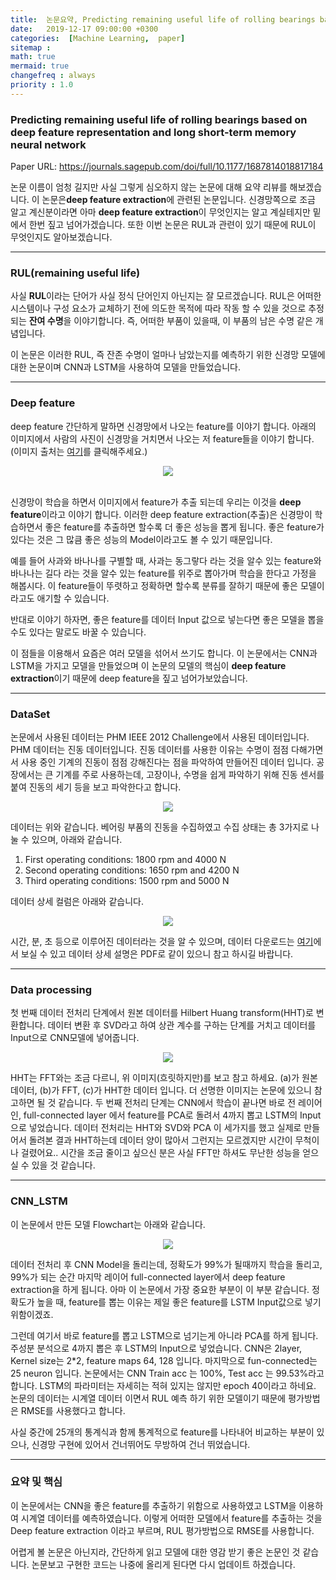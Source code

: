 ```yaml
---
title:  논문요약, Predicting remaining useful life of rolling bearings based on deep feature representation and long short-term memory neural network
date:   2019-12-17 09:00:00 +0300
categories:  [Machine Learning,  paper]
sitemap :
math: true
mermaid: true
changefreq : always
priority : 1.0
---
```



### Predicting remaining useful life of rolling bearings based on deep feature representation and long short-term memory neural network 

Paper URL: <https://journals.sagepub.com/doi/full/10.1177/1687814018817184>


논문 이름이 엄청 길지만 사실 그렇게 심오하지 않는 논문에 대해 요약 리뷰를 해보겠습니다. 이 논문은**deep feature extraction**에 관련된 논문입니다. 신경망쪽으로 조금 알고 계신분이라면 아마 **deep feature extraction**이 무엇인지는 알고 계실테지만 밑에서 한번 짚고 넘어가겠습니다. 또한 이번 논문은 RUL과 관련이 있기 때문에 RUL이 무엇인지도 알아보겠습니다. 

------


### RUL(remaining useful life)

사실 **RUL**이라는 단어가 사실 정식 단어인지 아닌지는 잘 모르겠습니다. RUL은 어떠한 시스템이나 구성 요소가 교체하기 전에 의도한 목적에 따라 작동 할 수 있을 것으로 추정되는 **잔여 수명**을 이야기합니다. 즉, 어떠한 부품이 있을때, 이 부품의 남은 수명 같은 개념입니다. 


이 논문은 이러한 RUL, 즉 잔존 수명이 얼마나 남았는지를 예측하기 위한 신경망 모델에 대한 논문이며 CNN과 LSTM을 사용하여 모델을 만들었습니다. 

-------

### Deep feature 

deep feature 간단하게 말하면 신경망에서 나오는 feature를 이야기 합니다. 아래의 이미지에서 사람의 사진이 신경망을 거치면서 나오는 저 feature들을 이야기 합니다. 
(이미지 출처는 [여기](ttps://youthassembly.or.kr/bbs/board.php?bo_table=B56&wr_id=30225)를 클릭해주세요.)


<center><img src="../../assets//images/feature.png" ></center> 


<br>



신경망이 학습을 하면서 이미지에서 feature가 추출 되는데 우리는 이것을 **deep feature**이라고 이야기 합니다. 이러한 deep feature extraction(추출)은 신경망이 학습하면서 좋은 feature를 추출하면 할수록 더 좋은 성능을 뽑게 됩니다. 좋은 feature가 있다는 것은 그 많큼 좋은 성능의 Model이라고도 볼 수 있기 때문입니다.  

예를 들어 사과와 바나나를 구별할 때, 사과는 동그랗다 라는 것을 알수 있는 feature와 바나나는 길다 라는 것을 알수 있는 feature를 위주로 뽑아가며 학습을 한다고 가정을 해봅시다. 이 feature들이 뚜렷하고 정확하면 할수록 분류를 잘하기 때문에 좋은 모델이라고도 애기할 수 있습니다.   

반대로 이야기 하자면, 좋은 feature를 데이터 Input 값으로 넣는다면 좋은 모델을 뽑을수도 있다는 말로도 바꿀 수 있습니다.  

이 점들을 이용해서 요즘은 여러 모델을 섞어서 쓰기도 합니다. 이 논문에서는 CNN과 LSTM을 가지고 모델을 만들었으며 이 논문의 모델의 핵심이 **deep feature extraction**이기 때문에 deep feature을 짚고 넘어가보았습니다. 


-------

### DataSet

논문에서 사용된 데이터는 PHM IEEE 2012 Challenge에서 사용된 데이터입니다. PHM 데이터는 진동 데이터입니다. 진동 데이터를 사용한 이유는 수명이 점점 다해가면서 사용 중인 기계의 진동이 점점 강해진다는 점을 파악하여 만들어진 데이터 입니다. 공장에서는 큰 기계를 주로 사용하는데, 고장이나, 수명을 쉽게 파악하기 위해 진동 센서를 붙여 진동의 세기 등을 보고 파악한다고 합니다. 

<center><img src="../../assets//images/phm_data.png" ></center> 



데이터는 위와 같습니다. 베어링 부품의 진동을 수집하였고 수집 상태는 총 3가지로 나눌 수 있으며, 아래와 같습니다.


1. First operating conditions: 1800 rpm and 4000 N
2. Second operating conditions: 1650 rpm and 4200 N
3. Third operating conditions: 1500 rpm and 5000 N

데이터 상세 컬럼은 아래와 같습니다.  


<center><img src="../../assets//images/column.png" ></center> 



시간, 분, 초 등으로 이루어진 데이터라는 것을 알 수 있으며, 데이터 다운로드는 [여기](https://github.com/wkzs111/phm-ieee-2012-data-challenge-dataset)에서 보실 수 있고 데이터 상세 설명은 PDF로 같이 있으니 참고 하시길 바랍니다. 

---------

### Data processing  


첫 번째 데이터 전처리 단계에서 원본 데이터를 Hilbert Huang transform(HHT)로 변환합니다. 데이터 변환 후 SVD라고 하여 상관 계수를 구하는 단계를 거치고 데이터를 Input으로 CNN모델에 넣어줍니다.  


<center><img src="../../assets//images/fft.png" ></center> 


HHT는 FFT와는 조금 다르니, 위 이미지(흐릿하지만)를 보고 참고 하세요. (a)가 원본 데이터, (b)가 FFT, (c)가 HHT한 데이터 입니다. 더 선명한 이미지는 논문에 있으니 참고하면 될 것 같습니다. 두 번째 전처리 단계는 CNN에서 학습이 끝나면 바로 전 레이어인, full-connected layer 에서 feature를 PCA로 돌려서 4까지 뽑고 LSTM의 Input으로 넣었습니다. 데이터 전처리는 HHT와 SVD와 PCA 이 세가지를 했고 실제로 만들어서 돌려본 결과 HHT하는데 데이터 양이 많아서 그런지는 모르겠지만 시간이 무척이나 걸렸어요.. 시간을 조금 줄이고 싶으신 분은 사실 FFT만 하셔도 무난한 성능을 얻으실 수 있을 것 같습니다. 

--------

### CNN_LSTM  

이 논문에서 만든 모델 Flowchart는 아래와 같습니다. 


<center><img src="../../assets//images/flow.png" ></center> 




데이터 전처리 후 CNN Model을 돌리는데, 정확도가 99%가 될때까지 학습을 돌리고, 99%가 되는 순간 마지막 레이어 full-connected layer에서 deep feature extraction을 하게 됩니다. 아마 이 논문에서 가장 중요한 부분이 이 부분 같습니다. 정확도가 높을 때, feature를 뽑는 이유는 제일 좋은 feature를 LSTM Input값으로 넣기 위함이겠죠. 

그런데 여기서 바로 feature를 뽑고 LSTM으로 넘기는게 아니라 PCA를 하게 됩니다. 주성분 분석으로 4까지 뽑은 후 LSTM의 Input으로 넣었습니다. CNN은 2layer, Kernel size는 2*2, feature maps 64, 128 입니다. 마지막으로 fun-connected는 25 neuron 입니다. 논문에서는 CNN Train acc 는 100%, Test acc 는 99.53%라고 합니다. LSTM의 파라미터는 자세히는 적혀 있지는 않지만 epoch 40이라고 하네요. 논문의 데이터는 시계열 데이터 이면서 RUL 예측 하기 위한 모델이기 때문에 평가방법은 RMSE를 사용했다고 합니다. 

사실 중간에 25개의 통계식과 함께 통계적으로 feature를 나타내어 비교하는 부분이 있으나, 신경망 구현에 있어서 건너뛰어도 무방하여 건너 뛰었습니다. 


--------

### 요약 및 핵심

이 논문에서는 CNN을 좋은 feature를 추출하기 위함으로 사용하였고 LSTM을 이용하여 시계열 데이터를 예측하였습니다. 이렇게 어떠한 모델에서 feature를 추출하는 것을 Deep feature extraction 이라고 부르며, RUL 평가방법으로 RMSE를 사용합니다.  

어렵게 볼 논문은 아닌지라, 간단하게 읽고 모델에 대한 영감 받기 좋은 논문인 것 같습니다. 논문보고 구현한 코드는 나중에 올리게 된다면 다시 업데이트 하겠습니다.

